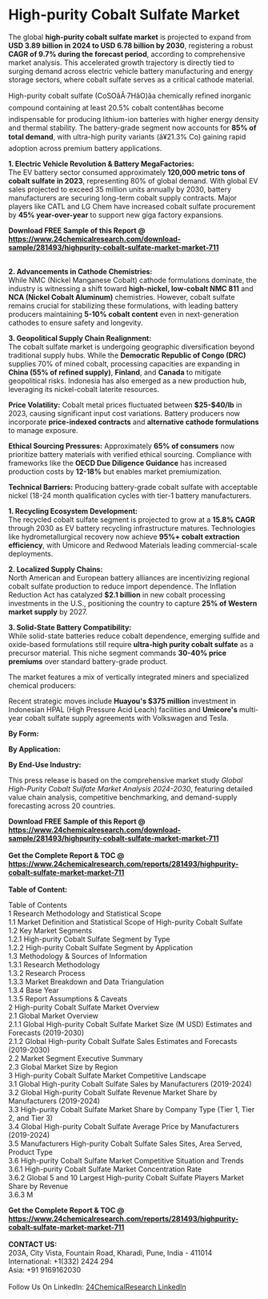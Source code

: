 <h1>High-purity Cobalt Sulfate Market</h1><p>The global <strong>high-purity cobalt sulfate market</strong> is projected to expand from <strong>USD 3.89 billion in 2024 to USD 6.78 billion by 2030</strong>, registering a robust <strong>CAGR of 9.7% during the forecast period</strong>, according to comprehensive market analysis. This accelerated growth trajectory is directly tied to surging demand across electric vehicle battery manufacturing and energy storage sectors, where cobalt sulfate serves as a critical cathode material.</p><p>High-purity cobalt sulfate (CoSOâÂ·7HâO)âa chemically refined inorganic compound containing at least 20.5% cobalt contentâhas become indispensable for producing lithium-ion batteries with higher energy density and thermal stability. The battery-grade segment now accounts for <strong>85% of total demand</strong>, with ultra-high purity variants (â¥21.3% Co) gaining rapid adoption across premium battery applications.</p><p><strong>1. Electric Vehicle Revolution &amp; Battery MegaFactories:</strong><br>
The EV battery sector consumed approximately <strong>120,000 metric tons of cobalt sulfate in 2023</strong>, representing 80% of global demand. With global EV sales projected to exceed 35 million units annually by 2030, battery manufacturers are securing long-term cobalt supply contracts. Major players like CATL and LG Chem have increased cobalt sulfate procurement by <strong>45% year-over-year</strong> to support new giga factory expansions.</p><div><b>Download FREE Sample of this Report @ 
            <a href="https://www.24chemicalresearch.com/download-sample/281493/highpurity-cobalt-sulfate-market-market-711">
            https://www.24chemicalresearch.com/download-sample/281493/highpurity-cobalt-sulfate-market-market-711</a></b></div><br><p><strong>2. Advancements in Cathode Chemistries:</strong><br>
While NMC (Nickel Manganese Cobalt) cathode formulations dominate, the industry is witnessing a shift toward <strong>high-nickel, low-cobalt NMC 811</strong> and <strong>NCA (Nickel Cobalt Aluminum)</strong> chemistries. However, cobalt sulfate remains crucial for stabilizing these formulations, with leading battery producers maintaining <strong>5-10% cobalt content</strong> even in next-generation cathodes to ensure safety and longevity.</p><p><strong>3. Geopolitical Supply Chain Realignment:</strong><br>
The cobalt sulfate market is undergoing geographic diversification beyond traditional supply hubs. While the <strong>Democratic Republic of Congo (DRC)</strong> supplies 70% of mined cobalt, processing capacities are expanding in <strong>China (55% of refined supply)</strong>, <strong>Finland</strong>, and <strong>Canada</strong> to mitigate geopolitical risks. Indonesia has also emerged as a new production hub, leveraging its nickel-cobalt laterite resources.</p><p><strong>Price Volatility:</strong> Cobalt metal prices fluctuated between <strong>$25-$40/lb</strong> in 2023, causing significant input cost variations. Battery producers now incorporate <strong>price-indexed contracts</strong> and <strong>alternative cathode formulations</strong> to manage exposure.</p><p><strong>Ethical Sourcing Pressures:</strong> Approximately <strong>65% of consumers</strong> now prioritize battery materials with verified ethical sourcing. Compliance with frameworks like the <strong>OECD Due Diligence Guidance</strong> has increased production costs by <strong>12-18%</strong> but enables market premiumization.</p><p><strong>Technical Barriers:</strong> Producing battery-grade cobalt sulfate with acceptable nickel (18-24 month qualification cycles with tier-1 battery manufacturers.</p><p><strong>1. Recycling Ecosystem Development:</strong><br>
The recycled cobalt sulfate segment is projected to grow at a <strong>15.8% CAGR</strong> through 2030 as EV battery recycling infrastructure matures. Technologies like hydrometallurgical recovery now achieve <strong>95%+ cobalt extraction efficiency</strong>, with Umicore and Redwood Materials leading commercial-scale deployments.</p><p><strong>2. Localized Supply Chains:</strong><br>
North American and European battery alliances are incentivizing regional cobalt sulfate production to reduce import dependence. The Inflation Reduction Act has catalyzed <strong>$2.1 billion</strong> in new cobalt processing investments in the U.S., positioning the country to capture <strong>25% of Western market supply</strong> by 2027.</p><p><strong>3. Solid-State Battery Compatibility:</strong><br>
While solid-state batteries reduce cobalt dependence, emerging sulfide and oxide-based formulations still require <strong>ultra-high purity cobalt sulfate</strong> as a precursor material. This niche segment commands <strong>30-40% price premiums</strong> over standard battery-grade product.</p><p>The market features a mix of vertically integrated miners and specialized chemical producers:</p><p>Recent strategic moves include <strong>Huayou's $375 million</strong> investment in Indonesian HPAL (High Pressure Acid Leach) facilities and <strong>Umicore's</strong> multi-year cobalt sulfate supply agreements with Volkswagen and Tesla.</p><p><strong>By Form:</strong></p><p><strong>By Application:</strong></p><p><strong>By End-Use Industry:</strong></p><p>This press release is based on the comprehensive market study <em>Global High-Purity Cobalt Sulfate Market Analysis 2024-2030</em>, featuring detailed value chain analysis, competitive benchmarking, and demand-supply forecasting across 20 countries.</p><div><b>Download FREE Sample of this Report @ 
            <a href="https://www.24chemicalresearch.com/download-sample/281493/highpurity-cobalt-sulfate-market-market-711">
            https://www.24chemicalresearch.com/download-sample/281493/highpurity-cobalt-sulfate-market-market-711</a></b></div><br><div><b>Get the Complete Report & TOC @ 
            <a href="https://www.24chemicalresearch.com/reports/281493/highpurity-cobalt-sulfate-market-market-711">
            https://www.24chemicalresearch.com/reports/281493/highpurity-cobalt-sulfate-market-market-711</a></b></div><br>
            <b>Table of Content:</b><p>Table of Contents<br />
 1 Research Methodology and Statistical Scope<br />
 1.1 Market Definition and Statistical Scope of High-purity Cobalt Sulfate<br />
 1.2 Key Market Segments<br />
 1.2.1 High-purity Cobalt Sulfate Segment by Type<br />
 1.2.2 High-purity Cobalt Sulfate Segment by Application<br />
 1.3 Methodology & Sources of Information<br />
 1.3.1 Research Methodology<br />
 1.3.2 Research Process<br />
 1.3.3 Market Breakdown and Data Triangulation<br />
 1.3.4 Base Year<br />
 1.3.5 Report Assumptions & Caveats<br />
 2 High-purity Cobalt Sulfate Market Overview<br />
 2.1 Global Market Overview<br />
 2.1.1 Global High-purity Cobalt Sulfate Market Size (M USD) Estimates and Forecasts (2019-2030)<br />
 2.1.2 Global High-purity Cobalt Sulfate Sales Estimates and Forecasts (2019-2030)<br />
 2.2 Market Segment Executive Summary<br />
 2.3 Global Market Size by Region<br />
 3 High-purity Cobalt Sulfate Market Competitive Landscape<br />
 3.1 Global High-purity Cobalt Sulfate Sales by Manufacturers (2019-2024)<br />
 3.2 Global High-purity Cobalt Sulfate Revenue Market Share by Manufacturers (2019-2024)<br />
 3.3 High-purity Cobalt Sulfate Market Share by Company Type (Tier 1, Tier 2, and Tier 3)<br />
 3.4 Global High-purity Cobalt Sulfate Average Price by Manufacturers (2019-2024)<br />
 3.5 Manufacturers High-purity Cobalt Sulfate Sales Sites, Area Served, Product Type<br />
 3.6 High-purity Cobalt Sulfate Market Competitive Situation and Trends<br />
 3.6.1 High-purity Cobalt Sulfate Market Concentration Rate<br />
 3.6.2 Global 5 and 10 Largest High-purity Cobalt Sulfate Players Market Share by Revenue<br />
 3.6.3 M</p><div><b>Get the Complete Report & TOC @ 
            <a href="https://www.24chemicalresearch.com/reports/281493/highpurity-cobalt-sulfate-market-market-711">
            https://www.24chemicalresearch.com/reports/281493/highpurity-cobalt-sulfate-market-market-711</a></b></div><br><b>CONTACT US:</b><br>
            203A, City Vista, Fountain Road, Kharadi, Pune, India - 411014<br>
            International: +1(332) 2424 294<br>
            Asia: +91 9169162030 <br><br>
            Follow Us On LinkedIn: <a href="https://www.linkedin.com/company/24chemicalresearch/">24ChemicalResearch LinkedIn</a>